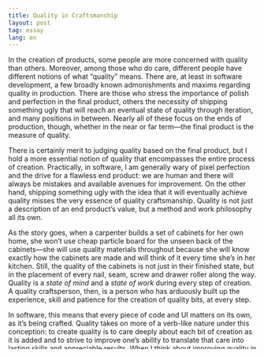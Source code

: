 ```yaml
---
title: Quality in Craftsmanship
layout: post
tag: essay
lang: en
---
```


In the creation of products, some people are more concerned with quality than
others. Moreover, among those who do care, different people have different
notions of what “quality” means. There are, at least in software development, a
few broadly known admonishments and maxims regarding quality in production.
There are those who stress the importance of polish and perfection in the final
product, others the necessity of shipping something ugly that will reach an
eventual state of quality through iteration, and many positions in between.
Nearly all of these focus on the ends of production, though, whether in the near
or far term—the final product is the measure of quality.

There is certainly merit to judging quality based on the final product, but I
hold a more essential notion of quality that encompasses the entire process of
creation. Practically, in software, I am generally wary of pixel perfection and
the drive for a flawless end product: we are human and there will always be
mistakes and available avenues for improvement. On the other hand, shipping
something ugly with the idea that it will eventually achieve quality misses the
very essence of quality craftsmanship. Quality is not just a description of an
end product’s value, but a method and work philosophy all its own.

As the story goes, when a carpenter builds a set of cabinets for her own home,
she won’t use cheap particle board for the unseen back of the cabinets—she will
use quality materials throughout because she will know exactly how the cabinets
are made and will think of it every time she’s in her kitchen. Still, the
quality of the cabinets is not just in their finished state, but in the
placement of every nail, seam, screw and drawer roller along the way. Quality is
a _state of mind_ and a _state of work_ during every step of creation. A quality
craftsperson, then, is a person who has arduously built up the experience, skill
and patience for the creation of quality bits, at every step.

In software, this means that every piece of code and UI matters on its own, as
it’s being crafted. Quality takes on more of a verb-like nature under this
conception: to create quality is to care deeply about each bit of creation as it
is added and to strive to improve one’s ability to translate that care into
lasting skills and appreciable results. When I think about improving quality in
the creation of a product, I think more about the individual creators’
attitudes, skills and individual bits of creation than any overarching measure
of quality. Our shared fallibility is a fact best internalized early in our
careers, such that the constant strive for personal improvement and project
investment will lead to an ever-increasing ramp of quality creation. Sweat the
details, yes, but make those the details that improve your process, translate
your passion and help you create more quality.
